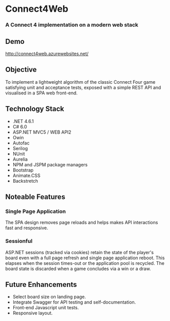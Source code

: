 # Connect4Web
### A Connect 4 implementation on a modern web stack

## Demo
http://connect4web.azurewebsites.net/

## Objective
To implement a lightweight algorithm of the classic Connect Four game satisfying unit and acceptance tests, exposed with a simple REST API and visualised in a SPA web front-end.

## Technology Stack
* .NET 4.6.1
* C# 6.0
* ASP.NET MVC5 / WEB API2
* Owin
* Autofac
* Serilog
* NUnit
* Aurelia
* NPM and JSPM package managers
* Bootstrap
* Animate.CSS
* Backstretch

## Noteable Features

### Single Page Application
The SPA design removes page reloads and helps makes API interactions fast and responsive.

### Sessionful
ASP.NET sessions (tracked via cookies) retain the state of the player's board even with a full page refresh and single page application reboot. This elapses when the session times-out or the application pool is recycled. The board state is discarded when a game concludes via a win or a draw.

## Future Enhancements
* Select board size on landing page.
* Integrate Swagger for API testing and self-documentation.
* Front-end Javascript unit tests.
* Responsive layout.
